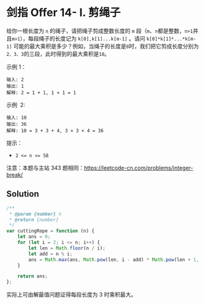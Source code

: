 # 剑指 Offer 14- I. 剪绳子

给你一根长度为 `n` 的绳子，请把绳子剪成整数长度的 `m` 段（`m`、`n`都是整数，`n>1`并且`m>1`），每段绳子的长度记为 `k[0],k[1]...k[m-1]` 。请问 `k[0]*k[1]*...*k[m-1]` 可能的最大乘积是多少？例如，当绳子的长度是`8`时，我们把它剪成长度分别为`2、3、3`的三段，此时得到的最大乘积是`18`。

示例 1：

```
输入: 2
输出: 1
解释: 2 = 1 + 1, 1 × 1 = 1
```

示例  2:

```
输入: 10
输出: 36
解释: 10 = 3 + 3 + 4, 3 × 3 × 4 = 36
```

提示：

-   `2 <= n <= 58`

注意：本题与主站 343 题相同：https://leetcode-cn.com/problems/integer-break/

## Solution

```js
/**
 * @param {number} n
 * @return {number}
 */
var cuttingRope = function (n) {
    let ans = 0;
    for (let i = 2; i <= n; i++) {
        let len = Math.floor(n / i);
        let add = n % i;
        ans = Math.max(ans, Math.pow(len, i - add) * Math.pow(len + 1, add));
    }

    return ans;
};
```

实际上可由解最值问题证得每段长度为 3 时乘积最大。
